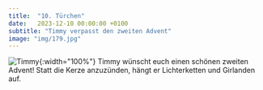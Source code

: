 ```yaml
---
title:  "10. Türchen"
date:   2023-12-10 00:00:00 +0100
subtitle: "Timmy verpasst den zweiten Advent"
image: "img/179.jpg"
---
```


![Timmy](../img/179.JPG){:width="100%"}
Timmy wünscht euch einen schönen zweiten Advent!
Statt die Kerze anzuzünden, hängt er Lichterketten und Girlanden auf.